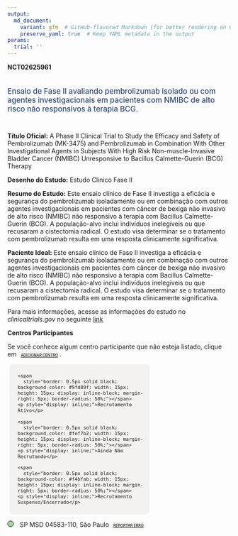 ```yaml
---
output: 
  md_document:
    variant: gfm  # GitHub-flavored Markdown (for better rendering on GitHub)
    preserve_yaml: true  # Keep YAML metadata in the output
params:
  trial: ''
---
```


**NCT02625961**

<div style="padding: 5px 5px 5px 0px; font-size: 1.20em; font-weight: 500; color: #2E4A7F; text-align: left; margin-bottom: 20px">

Ensaio de Fase II avaliando pembrolizumab isolado ou com agentes
investigacionais em pacientes com NMIBC de alto risco não responsivos à
terapia BCG.

</div>

**Título Oficial:** A Phase II Clinical Trial to Study the Efficacy and
Safety of Pembrolizumab (MK-3475) and Pembrolizumab in Combination With
Other Investigational Agents in Subjects With High Risk
Non-muscle-Invasive Bladder Cancer (NMIBC) Unresponsive to Bacillus
Calmette-Guerin (BCG) Therapy

**Desenho do Estudo:** Estudo Clinico Fase II

**Resumo do Estudo:** Este ensaio clínico de Fase II investiga a
eficácia e segurança do pembrolizumab isoladamente ou em combinação com
outros agentes investigacionais em pacientes com câncer de bexiga não
invasivo de alto risco (NMIBC) não responsivo à terapia com Bacillus
Calmette-Guerin (BCG). A população-alvo inclui indivíduos inelegíveis ou
que recusaram a cistectomia radical. O estudo visa determinar se o
tratamento com pembrolizumab resulta em uma resposta clinicamente
significativa.

**Paciente Ideal:** Este ensaio clínico de Fase II investiga a eficácia
e segurança do pembrolizumab isoladamente ou em combinação com outros
agentes investigacionais em pacientes com câncer de bexiga não invasivo
de alto risco (NMIBC) não responsivo à terapia com Bacillus
Calmette-Guerin (BCG). A população-alvo inclui indivíduos inelegíveis ou
que recusaram a cistectomia radical. O estudo visa determinar se o
tratamento com pembrolizumab resulta em uma resposta clinicamente
significativa.

Para mais informações, acesse as informações do estudo no
*clinicaltrials.gov* no seguinte
[link](https://clinicaltrials.gov/ct2/show/NCT02625961)

**Centros Participantes**

Se você conhece algum centro participante que não esteja listado, clique
em
<span style="color: #2E4A7F; margin-left: 2px; padding: 4px; background-color: #f3f2f1; border-radius: 8px; font-weight: 500; font-size: 0.6em"><a
href="https://flazar.shinyapps.io/formsapp?study_nct_id=NCT02625961&amp;location_id=N%2FA&amp;location_full_name=N%2FA&amp;form_type=Adicionar%20Centro"
target="_blank">ADICIONAR CENTRO</a></span>.

<div style="margin-bottom: 8px; margin-left: 5px; padding: 8px; max-width: 300px; background-color: #f3f2f1; border-radius: 8px; font-size: 0.9em">

<div style="margin-left: 10px;">

    <span 
      style="border: 0.5px solid black; background-color: #9fd89f; width: 15px; height: 15px; display: inline-block; margin-right: 5px; border-radius: 50%;"></span>
    <p style="display: inline;">Recrutamento Ativo</p>

</div>

<div style="margin-left: 10px;">

    <span 
      style="border: 0.5px solid black; background-color: #fef7b2; width: 15px; height: 15px; display: inline-block; margin-right: 5px; border-radius: 50%;"></span>
    <p style="display: inline;">Ainda Não Recrutando</p>

</div>

<div style="margin-left: 10px;">

    <span 
      style="border: 0.5px solid black; background-color: #f4bfab; width: 15px; height: 15px; display: inline-block; margin-right: 5px; border-radius: 50%;"></span>
    <p style="display: inline;">Recrutamento Suspenso/Encerrado</p>

</div>

</div>

<span style="line-height: 0.95;"><span style="border: 0.5px solid black; display: inline-block; width: 12px; height: 12px; border-radius: 50%; margin-right: 10px; padding-bottom: 0px; background-color: #9fd89f;"></span>
SP MSD 04583-110, São Paulo
<span style="color: #2E4A7F; margin-left: 2px; padding: 4px; background-color: #f3f2f1; border-radius: 8px; font-weight: 500; font-size: 0.6em"><a
href="https://flazar.shinyapps.io/formsapp?study_nct_id=NCT02625961&amp;location_id=MSDBRASILSAOPAULOBRAZIL&amp;location_full_name=MSD%2C%2004583-110%2C%20S%C3%A3o%20Paulo&amp;form_type=Reportar%20Erro"
target="_blank">REPORTAR ERRO</a></span></span>
